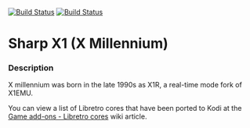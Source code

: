 [![Build Status](https://travis-ci.org/kodi-game/game.libretro.xmil.svg?branch=master)](https://travis-ci.org/kodi-game/game.libretro.xmil)
[![Build Status](https://ci.appveyor.com/api/projects/status/github/kodi-game/game.libretro.xmil?svg=true)](https://ci.appveyor.com/project/kodi-game/game-libretro-xmil)

# Sharp X1 (X Millennium)

### Description
X millennium was born in the late 1990s as X1R, a real-time mode fork of X1EMU.

You can view a list of Libretro cores that have been ported to Kodi at the [Game add-ons - Libretro cores](https://kodi.wiki/view/Game_add-ons#Libretro_cores) wiki article.
